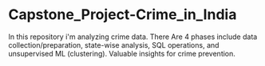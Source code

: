 # Capstone_Project-Crime_in_India
In this repository i'm analyzing crime data. There Are 4 phases include data collection/preparation, state-wise analysis, SQL operations, and unsupervised ML (clustering). Valuable insights for crime prevention.
